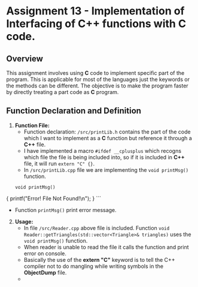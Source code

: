 # Assignment 13 - Implementation of Interfacing of C++ functions with C code.
## Overview
 
This assignment involves using **C** code to implement specific part of the program.
This is applicable for most of the languages just the keywords or the methods can be different.
The objective is to make the program faster by directly treating a part code as **C** program.
 
## Function Declaration and Definition
 
1. **Function File:**
   - Function declaration: `/src/printLib.h` contains the part of the code which I want to implement as a **C** function but reference it through a **C++** file.
   - I have implemented a macro `#ifdef __cplusplus` which recogns which file the file is being included into, so if it is included in **C++** file, it will run
     `extern "C" {}`.
   - In `/src/printLib.cpp` file we are implementing the `void printMsg()` function.
   ```
   void printMsg()
  {
    printf("Error! File Not Found!\n");
  }
    ```
   - Function `printMsg()` print error message.
 
2. **Usage:**
   - In file `/src/Reader.cpp` above file is included. Function `void Reader::getTriangles(std::vector<Triangle>& triangles)` uses the `void printMsg()` function.
   - When reader is unable to read the file it calls the function and print error on console.
   - Basically the use of the **extern "C"** keyword is to tell the C++ compiler not to do mangling while writing symbols in the **ObjectDump** file.
   - 
